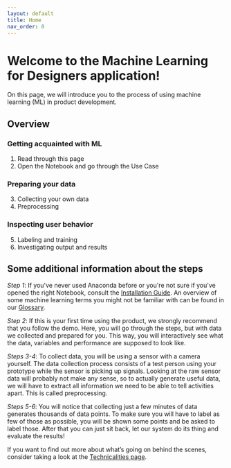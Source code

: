 ```yaml
---
layout: default
title: Home
nav_order: 0
---
```


# Welcome to the Machine Learning for Designers application! 
On this page, we will introduce you to the process of using machine learning (ML) in product development.

## Overview
### Getting acquainted with ML
1) Read through this page 
2) Open the Notebook and go through the Use Case

### Preparing your data
3) Collecting your own data
4) Preprocessing

### Inspecting user behavior
5) Labeling and training
6) Investigating output and results

## Some additional information about the steps
_Step 1_: If you've never used Anaconda before or you're not sure if you've opened the right Notebook, consult the [Installation Guide](https://datacentricdesign.github.io/iot-ml-design-kit/guide/installation_guide.html). An overview of some machine learning terms you might not be familiar with can be found in our [Glossary](https://datacentricdesign.github.io/iot-ml-design-kit/other_documents/glossary.html). 

_Step 2_: If this is your first time using the product, we strongly recommend that you follow the demo. Here, you will go through the steps, but with data we collected and prepared for you. This way, you will interactively see what the data, variables and performance are supposed to look like.

_Steps 3-4_: To collect data, you will be using a sensor with a camera yourself. The data collection process consists of a test person using your prototype while the sensor is picking up signals. Looking at the raw sensor data will probably not make any sense, so to actually generate useful data, we will have to extract all information we need to be able to tell activities apart. This is called preprocessing. 

_Steps 5-6_: You will notice that collecting just a few minutes of data generates thousands of data points. To make sure you will have to label as few of those as possible, you will be shown some points and be asked to label those. After that you can just sit back, let our system do its thing and evaluate the results! 

If you want to find out more about what’s going on behind the scenes, consider taking a look at the [Technicalities page](https://datacentricdesign.github.io/iot-ml-design-kit/other_documents/technicalities/). 


